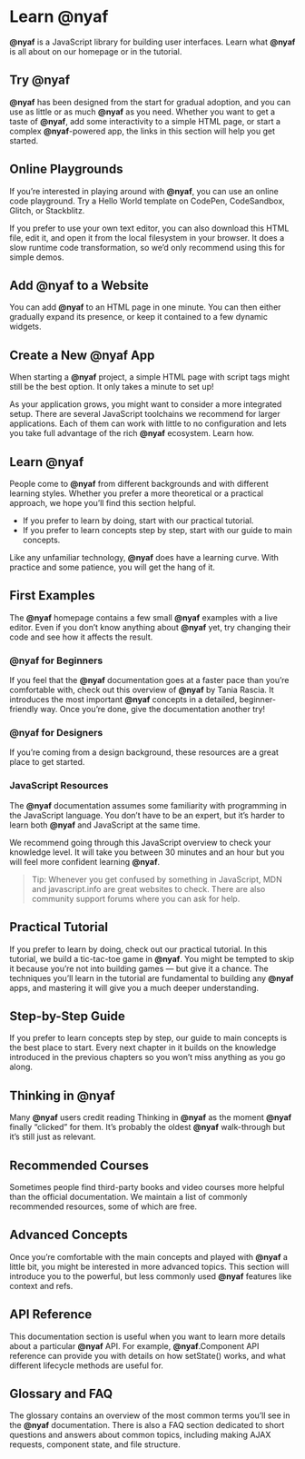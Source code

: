 # Learn @nyaf

**@nyaf** is a JavaScript library for building user interfaces. Learn what **@nyaf** is all about on our homepage or in the tutorial.

## Try **@nyaf**

**@nyaf** has been designed from the start for gradual adoption, and you can use as little or as much **@nyaf** as you need. Whether you want to get a taste of **@nyaf**, add some interactivity to a simple HTML page, or start a complex **@nyaf**-powered app, the links in this section will help you get started.

## Online Playgrounds

If you’re interested in playing around with **@nyaf**, you can use an online code playground. Try a Hello World template on CodePen, CodeSandbox, Glitch, or Stackblitz.

If you prefer to use your own text editor, you can also download this HTML file, edit it, and open it from the local filesystem in your browser. It does a slow runtime code transformation, so we’d only recommend using this for simple demos.

## Add **@nyaf** to a Website

You can add **@nyaf** to an HTML page in one minute. You can then either gradually expand its presence, or keep it contained to a few dynamic widgets.

## Create a New **@nyaf** App
When starting a **@nyaf** project, a simple HTML page with script tags might still be the best option. It only takes a minute to set up!

As your application grows, you might want to consider a more integrated setup. There are several JavaScript toolchains we recommend for larger applications. Each of them can work with little to no configuration and lets you take full advantage of the rich **@nyaf** ecosystem. Learn how.

## Learn **@nyaf**

People come to **@nyaf** from different backgrounds and with different learning styles. Whether you prefer a more theoretical or a practical approach, we hope you’ll find this section helpful.

* If you prefer to learn by doing, start with our practical tutorial.
* If you prefer to learn concepts step by step, start with our guide to main concepts.

Like any unfamiliar technology, **@nyaf** does have a learning curve. With practice and some patience, you will get the hang of it.

## First Examples

The **@nyaf** homepage contains a few small **@nyaf** examples with a live editor. Even if you don’t know anything about **@nyaf** yet, try changing their code and see how it affects the result.

### **@nyaf** for Beginners

If you feel that the **@nyaf** documentation goes at a faster pace than you’re comfortable with, check out this overview of **@nyaf** by Tania Rascia. It introduces the most important **@nyaf** concepts in a detailed, beginner-friendly way. Once you’re done, give the documentation another try!

### **@nyaf** for Designers

If you’re coming from a design background, these resources are a great place to get started.

### JavaScript Resources

The **@nyaf** documentation assumes some familiarity with programming in the JavaScript language. You don’t have to be an expert, but it’s harder to learn both **@nyaf** and JavaScript at the same time.

We recommend going through this JavaScript overview to check your knowledge level. It will take you between 30 minutes and an hour but you will feel more confident learning **@nyaf**.

> Tip: Whenever you get confused by something in JavaScript, MDN and javascript.info are great websites to check. There are also community support forums where you can ask for help.

## Practical Tutorial

If you prefer to learn by doing, check out our practical tutorial. In this tutorial, we build a tic-tac-toe game in **@nyaf**. You might be tempted to skip it because you’re not into building games — but give it a chance. The techniques you’ll learn in the tutorial are fundamental to building any **@nyaf** apps, and mastering it will give you a much deeper understanding.

## Step-by-Step Guide

If you prefer to learn concepts step by step, our guide to main concepts is the best place to start. Every next chapter in it builds on the knowledge introduced in the previous chapters so you won’t miss anything as you go along.

## Thinking in **@nyaf**

Many **@nyaf** users credit reading Thinking in **@nyaf** as the moment **@nyaf** finally “clicked” for them. It’s probably the oldest **@nyaf** walk-through but it’s still just as relevant.

## Recommended Courses

Sometimes people find third-party books and video courses more helpful than the official documentation. We maintain a list of commonly recommended resources, some of which are free.

## Advanced Concepts

Once you’re comfortable with the main concepts and played with **@nyaf** a little bit, you might be interested in more advanced topics. This section will introduce you to the powerful, but less commonly used **@nyaf** features like context and refs.

## API Reference

This documentation section is useful when you want to learn more details about a particular **@nyaf** API. For example, **@nyaf**.Component API reference can provide you with details on how setState() works, and what different lifecycle methods are useful for.

## Glossary and FAQ

The glossary contains an overview of the most common terms you’ll see in the **@nyaf** documentation. There is also a FAQ section dedicated to short questions and answers about common topics, including making AJAX requests, component state, and file structure.